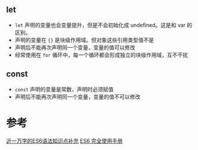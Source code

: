 ## let
* `let` 声明的变量也会变量提升，但是不会初始化成 undefined。这是和 var 的区别。
* 声明的变量在 `{}` 是块级作用域。但对象这些引用类型值不是
* 声明后不能再次声明同一个变量，变量的值可以修改
* 经常使用在 `for` 循环中，每一个循环都会形成独立的块级作用域，互不干扰

## const 
* `const` 声明的变量是常数，声明时必须赋值
* 声明后不能再次声明同一个变量，变量的值不可以修改



 

# 参考
[近一万字的ES6语法知识点补充](https://juejin.cn/post/6844903775329583112#heading-0)
[ES6 完全使用手册](https://juejin.cn/post/6844903726201700365#heading-0)

